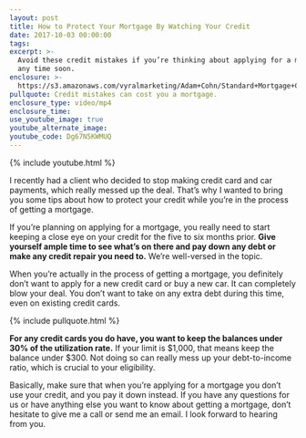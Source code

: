 ```yaml
---
layout: post
title: How to Protect Your Mortgage By Watching Your Credit
date: 2017-10-03 00:00:00
tags:
excerpt: >-
  Avoid these credit mistakes if you’re thinking about applying for a mortgage
  any time soon.
enclosure: >-
  https://s3.amazonaws.com/vyralmarketing/Adam+Cohn/Standard+Mortgage+Company+We%E2%80%99re+experts+in+this+topic.mp4
pullquote: Credit mistakes can cost you a mortgage.
enclosure_type: video/mp4
enclosure_time:
use_youtube_image: true
youtube_alternate_image:
youtube_code: Dg67N5KWMUQ
---
```



{% include youtube.html %}

I recently had a client who decided to stop making credit card and car payments, which really messed up the deal. That’s why I wanted to bring you some tips about how to protect your credit while you’re in the process of getting a mortgage.

If you’re planning on applying for a mortgage, you really need to start keeping a close eye on your credit for the five to six months prior. **Give yourself ample time to see what’s on there and pay down any debt or make any credit repair you need to.** We’re well-versed in the topic.

When you’re actually in the process of getting a mortgage, you definitely don’t want to apply for a new credit card or buy a new car. It can completely blow your deal. You don’t want to take on any extra debt during this time, even on existing credit cards.

{% include pullquote.html %}

**For any credit cards you do have, you want to keep the balances under 30% of the utilization rate.** If your limit is $1,000, that means keep the balance under $300. Not doing so can really mess up your debt-to-income ratio, which is crucial to your eligibility.

Basically, make sure that when you’re applying for a mortgage you don’t use your credit, and you pay it down instead. If you have any questions for us or have anything else you want to know about getting a mortgage, don’t hesitate to give me a call or send me an email. I look forward to hearing from you.